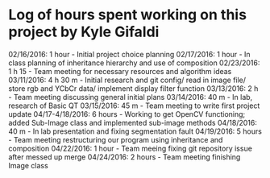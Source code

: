 # Log of hours spent working on this project by Kyle Gifaldi

02/16/2016: 1 hour - Initial project choice planning
02/17/2016: 1 hour - In class planning of inheritance hierarchy and use of composition
02/23/2016: 1 h 15 - Team meeting for necessary resources and algorithm ideas
03/11/2016: 4 h 30 m - Initial research and git config/ read in image file/ store rgb and YCbCr data/ implement display filter function
03/13/2016: 2 h - Team meeting discussing general initial plans
03/14/2016: 40 m - In lab, research of Basic QT 
03/15/2016: 45 m - Team meeting to write first project update
04/17-4/18/2016: 6 hours - Working to get OpenCV functioning; added Sub-Image class and implemented sub-image methods
04/18/2016: 40 m - In lab presentation and fixing segmentation fault
04/19/2016: 5 hours - Team meeting restructuring our program using inheritance and composition
04/22/2016: 1 hour - Team meeing fixing git repository issue after messed up merge 
04/24/2016: 2 hours - Team meeting finishing Image class

